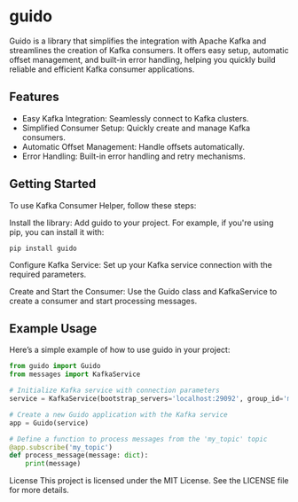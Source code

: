 # guido
Guido is a library that simplifies the integration with Apache Kafka and streamlines the creation of Kafka consumers. It offers easy setup, automatic offset management, and built-in error handling, helping you quickly build reliable and efficient Kafka consumer applications.

## Features
* Easy Kafka Integration: Seamlessly connect to Kafka clusters.
* Simplified Consumer Setup: Quickly create and manage Kafka consumers.
* Automatic Offset Management: Handle offsets automatically.
* Error Handling: Built-in error handling and retry mechanisms.

## Getting Started
To use Kafka Consumer Helper, follow these steps:

Install the library: Add guido to your project. For example, if you're using pip, you can install it with:

```
pip install guido
```

Configure Kafka Service: Set up your Kafka service connection with the required parameters.

Create and Start the Consumer: Use the Guido class and KafkaService to create a consumer and start processing messages.

## Example Usage
Here’s a simple example of how to use guido in your project:

```python
from guido import Guido
from messages import KafkaService

# Initialize Kafka service with connection parameters
service = KafkaService(bootstrap_servers='localhost:29092', group_id='my_favorite_group')

# Create a new Guido application with the Kafka service
app = Guido(service)

# Define a function to process messages from the 'my_topic' topic
@app.subscribe('my_topic')
def process_message(message: dict):
    print(message)
```

License
This project is licensed under the MIT License. See the LICENSE file for more details.
